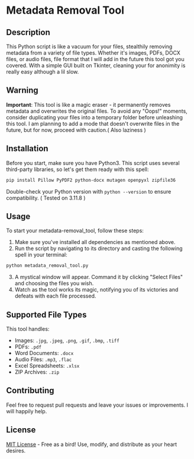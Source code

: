 
# Metadata Removal Tool

## Description
This Python script is like a vacuum for your files, stealthily removing metadata from a variety of file types. Whether it's images, PDFs, DOCX files, or audio files, file format that I will add in the future this tool got you covered. With a simple GUI built on Tkinter, cleaning your for anonimity is really easy although a lil slow.

## Warning
**Important**: This tool is like a magic eraser - it permanently removes metadata and overwrites the original files. To avoid any "Oops!" moments, consider duplicating your files into a temporary folder before unleashing this tool. I am  planning to add a mode that doesn't overwrite files in the future, but for now, proceed with caution.( Also laziness )

## Installation
Before you start, make sure you have Python3. This script uses several third-party libraries, so let's get them ready with this spell:

```bash
pip install Pillow PyPDF2 python-docx mutagen openpyxl zipfile36
```

Double-check your Python version with `python --version` to ensure compatibility. ( Tested on 3.11.8 )

## Usage
To start your metadata-removal_tool, follow these steps:

1. Make sure you've installed all dependencies as mentioned above.
2. Run the script by navigating to its directory and casting the following spell in your terminal:

```bash
python metadata_removal_tool.py
```

3. A mystical window will appear. Command it by clicking "Select Files" and choosing the files you wish.
4. Watch as the tool works its magic, notifying you of its victories and defeats with each file processed.

## Supported File Types
This tool handles:
- Images: `.jpg`, `.jpeg`, `.png`, `.gif`, `.bmp`, `.tiff`
- PDFs: `.pdf`
- Word Documents: `.docx`
- Audio Files: `.mp3`, `.flac`
- Excel Spreadsheets: `.xlsx`
- ZIP Archives: `.zip`

## Contributing
Feel free to request pull requests and leave your issues or improvements. I will happily help.

## License
[MIT License](LICENSE) - Free as a bird! Use, modify, and distribute as your heart desires.
